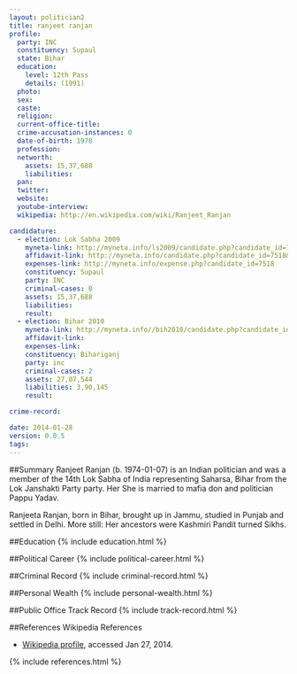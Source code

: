 ```yaml
---
layout: politician2
title: ranjeet ranjan
profile: 
  party: INC
  constituency: Supaul
  state: Bihar
  education: 
    level: 12th Pass
    details: (1991)
  photo: 
  sex: 
  caste: 
  religion: 
  current-office-title: 
  crime-accusation-instances: 0
  date-of-birth: 1978
  profession: 
  networth: 
    assets: 15,37,688
    liabilities: 
  pan: 
  twitter: 
  website: 
  youtube-interview: 
  wikipedia: http://en.wikipedia.com/wiki/Ranjeet_Ranjan

candidature: 
  - election: Lok Sabha 2009
    myneta-link: http://myneta.info/ls2009/candidate.php?candidate_id=7518
    affidavit-link: http://myneta.info/candidate.php?candidate_id=7518&scan=original
    expenses-link: http://myneta.info/expense.php?candidate_id=7518
    constituency: Supaul 
    party: INC
    criminal-cases: 0
    assets: 15,37,688
    liabilities: 
    result:  
  - election: Bihar 2010
    myneta-link: http://myneta.info//bih2010/candidate.php?candidate_id=396
    affidavit-link: 
    expenses-link: 
    constituency: Bihariganj 
    party: inc
    criminal-cases: 2
    assets: 27,07,544
    liabilities: 3,90,145
    result:  

crime-record: 

date: 2014-01-28
version: 0.0.5
tags: 
---
```

##Summary
Ranjeet Ranjan (b. 1974-01-07) is an Indian politician and was a member of the 14th Lok Sabha of India representing Saharsa, Bihar from the Lok Janshakti Party party. Her She is married to mafia don and politician Pappu Yadav.

Ranjeeta Ranjan, born in Bihar, brought up in Jammu, studied in Punjab and settled in Delhi. More still: Her ancestors were Kashmiri Pandit turned Sikhs.


##Education
{% include education.html %}


##Political Career
{% include political-career.html %}


##Criminal Record
{% include criminal-record.html %}


##Personal Wealth
{% include personal-wealth.html %}


##Public Office Track Record
{% include track-record.html %}


##References
Wikipedia References
- [Wikipedia profile]({{page.profile.wikipedia}}), accessed Jan 27, 2014.



{% include references.html %}